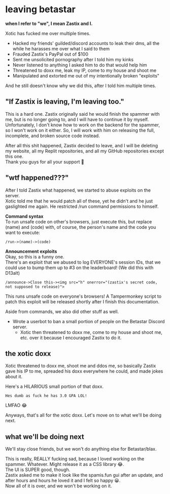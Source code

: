 # leaving betastar

**when I refer to "we", I mean Zastix and I.**

Xotic has fucked me over multiple times.
- Hacked my friends' guilded/discord accounts to leak their dms, all the while he harasses me over what I said to them
- Frauded Zastix's PayPal out of $100
- Sent me unsolicited pornography after I told him my kinks
- Never listened to anything I asked him to do that would help him
- Threatened to doxx me, leak my IP, come to my house and shoot me
- Manipulated and extorted me out of my intentionally broken "exploits"

And he still doesn't know why we did this, after I told him multiple times.

## **"If Zastix is leaving, I'm leaving too."**
This is a hard one. Zastix originally said he would finish the spammer with me, but is no longer going to, and I will have to continue it by myself.  
Unfortunately, I don't know how to work on the backend for the spammer, so I won't work on it either.
So, I will work with him on releasing the full, incomplete, and broken source code instead.  

After all this shit happened, Zastix decided to leave, and I will be deleting my website, all my Replit repositories, and all my GitHub repositories except this one.  
Thank you guys for all your support 🤗

## **"wtf happened???"**
After I told Zastix what happened, we started to abuse exploits on the server.  
Xotic told me that he would patch all of these, yet he didn't and he just gaslighted me again. He restricted /run command permissions to himself.

**Command syntax**  
To run unsafe code on other's browsers, just execute this, but replace (name) and (code) with, of course, the person's name and the code you want to execute:  

```/run->(name)->(code)```

**Announcement exploits**  
Okay, so this is a funny one.  
There's an exploit that we abused to log EVERYONE's session IDs, that we could use to bump them up to \#3 on the leaderboard! (We did this with D13alt)

```/announce->Close this-><img src="h" onerror="(zastix's secret code, not supposed to release)">```

This runs unsafe code on everyone's browsers! A Tampermonkey script to patch this exploit will be released shortly after I finish this documentation.

Aside from commands, we also did other stuff as well.

- Wrote a userbot to ban a small portion of people on the Betastar Discord server.
    - Xotic then threatened to doxx me, come to my house and shoot me, etc. over it because I encouraged Zastix to do it.

## **the xotic doxx**
Xotic threatened to doxx me, shoot me and ddos me, so basically Zastix gave his IP to me, spreaded his doxx everywhere he could, and made jokes about it.

Here's a HILARIOUS small portion of that doxx.

```
Hes dumb as fuck he has 3.0 GPA LOL!
```

LMFAO 😂

Anyways, that's all for the xotic doxx. Let's move on to what we'll be doing next.

## **what we'll be doing next**
We'll stay close friends, but we won't do anything else for Betastar/blax.  

This is really, REALLY fucking sad, because I loved working on the spammer. Whatever. Might release it as a CSS library 😂.  
The UI is SUPER good, though.  
Zastix asked me to make it look like the spamis.fun gui after an update, and after hours and hours he loved it and I felt so happy 😀.  
Now all of it is over, and we won't be working on it.

